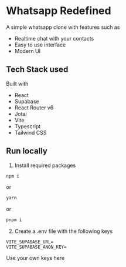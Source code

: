 # Whatsapp Redefined

A simple whatsapp clone with features such as

- Realtime chat with your contacts
- Easy to use interface
- Modern UI

## Tech Stack used

Built with

- React
- Supabase
- React Router v6
- Jotai
- Vite
- Typescript
- Tailwind CSS

## Run locally

1. Install required packages

```bash
npm i
```

or

```bash
yarn
```

or

```bash
pnpm i
```

2. Create a .env file with the following keys

```
VITE_SUPABASE_URL=
VITE_SUPABASE_ANON_KEY=
```

Use your own keys here
